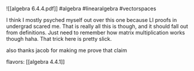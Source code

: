 ![[algebra 6.4.4.pdf]] #algebra #linearalgebra #vectorspaces

I think I mostly psyched myself out over this one because LI proofs in undergrad scared me. That is really all this is though, and it should fall out from definitions. Just need to remember how matrix multiplication works though haha. That trick here is pretty slick.

also thanks jacob for making me prove that claim

flavors: [[algebra 4.4.1]]